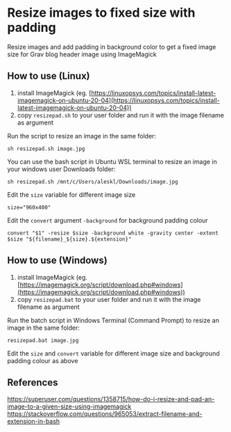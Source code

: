 # Resize images to fixed size with padding
Resize images and add padding in background color to get a fixed image size for Grav blog header image using ImageMagick

## How to use (Linux)
1. install ImageMagick (eg. [https://linuxopsys.com/topics/install-latest-imagemagick-on-ubuntu-20-04](https://linuxopsys.com/topics/install-latest-imagemagick-on-ubuntu-20-04))
2. copy `resizepad.sh` to your user folder and run it with the image filename as argument

Run the script to resize an image in the same folder:
```
sh resizepad.sh image.jpg
```

You can use the bash script in Ubuntu WSL terminal to resize an image in your windows user Downloads folder:
```
sh resizepad.sh /mnt/c/Users/aleskl/Downloads/image.jpg
```

Edit the `size` variable for different image size
```
size="960x400"
```

Edit the `convert` argument `-background` for background padding colour
```
convert "$1" -resize $size -background white -gravity center -extent $size "${filename}_${size}.${extension}"
```

## How to use (Windows)
1. install ImageMagick (eg. [https://imagemagick.org/script/download.php#windows](https://imagemagick.org/script/download.php#windows))
2. copy `resizepad.bat` to your user folder and run it with the image filename as argument

Run the batch script in Windows Terminal (Command Prompt) to resize an image in the same folder:
```
resizepad.bat image.jpg
```

Edit the `size` and `convert` variable for different image size and background padding colour as above


## References
https://superuser.com/questions/1358715/how-do-i-resize-and-pad-an-image-to-a-given-size-using-imagemagick
https://stackoverflow.com/questions/965053/extract-filename-and-extension-in-bash

